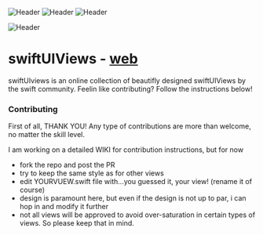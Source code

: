 
![Header](https://img.shields.io/badge/platform-iOS-green.svg)
![Header](https://img.shields.io/badge/swift-5.2-orange.svg)
![Header](https://img.shields.io/badge/xCode-12.5-blue.svg)

![Header](https://github.com/roblack/swiftUIViews/blob/main/imgs/GithubCover.jpg)

# swiftUIViews - [web](swiftUIViews.dev)

swiftUIviews is an online collection of beautifly designed swiftUIViews by the swift community. Feelin like contributing? Follow the instructions below! 


### Contributing 
First of all, THANK YOU! Any type of contributions are more than welcome, no matter the skill level.

I am working on a detailed WIKI for contribution instructions, but for now
- fork the repo and post the PR
- try to keep the same style as for other views
- edit YOURVUEW.swift file with...you guessed it, your view! (rename it of course)
- design is paramount here, but even if the design is not up to par, i can hop in and modify it further
- not all views will be approved to avoid over-saturation in certain types of views. So please keep that in mind. 
